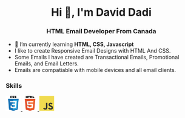 <h1 align="center">Hi 👋, I'm David Dadi</h1>
<h3 align="center">HTML Email Developer From Canada</h3>

- 🌱 I’m currently learning **HTML, CSS, Javascript**
- I like to create Responsive Email Designs with HTML And CSS.
- Some Emails I have created are Transactional Emails, Promotional Emails, and Email Letters.
- Emails are compatiable with mobile devices and all email clients.



<h3 align="left">Skills</h3>
<p align="left"> <a href="https://www.w3schools.com/css/" target="_blank" rel="noreferrer"> <img src="https://raw.githubusercontent.com/devicons/devicon/master/icons/css3/css3-original-wordmark.svg" alt="css3" width="40" height="40"/> </a> <a href="https://www.w3.org/html/" target="_blank" rel="noreferrer"> <img src="https://raw.githubusercontent.com/devicons/devicon/master/icons/html5/html5-original-wordmark.svg" alt="html5" width="40" height="40"/> </a> <a href="https://developer.mozilla.org/en-US/docs/Web/JavaScript" target="_blank" rel="noreferrer"> <img src="https://raw.githubusercontent.com/devicons/devicon/master/icons/javascript/javascript-original.svg" alt="javascript" width="40" height="40"/> </a> </p>

